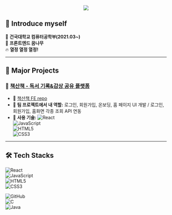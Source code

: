 <div align="center">
    <img src="https://capsule-render.vercel.app/api?type=waving&color=0:3481fe,100:56a8f5&height=180&text=Hi%20Welcome,%20I'm%20SJ%20KIM&animation=twinkling&fontColor=4b495a&fontSize=60" />
</div>

## 👋 Introduce myself  
🏫 **건국대학교 컴퓨터공학부(2021.03~)**  
🌳 **프론트엔드 꿈나무**  
🔥 **열정 열정 열정!**  

---

## 🚀 Major Projects  
### 🔹 [책산책 - 독서 기록&감상 공유 플랫폼](https://github.com/B00KJourney)  
- 🔗 [책산책 FE repo](https://github.com/B00KJourney/bookJourney-frontend)  
- 👥 **팀 프로젝트에서 내 역할:** 로그인, 회원가입, 온보딩, 홈 페이지 UI 개발 / 로그인, 회원가입, 홈화면 각종 조회 API 연동  
- 🔨 **사용 기술:** ![React](https://img.shields.io/badge/React-61DAFB?style=for-the-badge&logo=React&logoColor=white)  
![JavaScript](https://img.shields.io/badge/Javascript-F7DF1E?style=flat-square&logo=Javascript&logoColor=white)  
![HTML5](https://img.shields.io/badge/HTML5-E34F26?style=flat-square&logo=HTML5&logoColor=white)  
![CSS3](https://img.shields.io/badge/CSS-1572B6?style=flat-square&logo=CSS3&logoColor=white)  

---

## 🛠️ Tech Stacks  
![React](https://img.shields.io/badge/React-61DAFB?style=for-the-badge&logo=React&logoColor=white)  
![JavaScript](https://img.shields.io/badge/Javascript-F7DF1E?style=for-the-badge&logo=Javascript&logoColor=white)  
![HTML5](https://img.shields.io/badge/HTML5-E34F26?style=for-the-badge&logo=HTML5&logoColor=white)  
![CSS3](https://img.shields.io/badge/CSS-1572B6?style=for-the-badge&logo=CSS3&logoColor=white)  

![GitHub](https://img.shields.io/badge/Github-181717?style=for-the-badge&logo=Github&logoColor=white)  
![C](https://img.shields.io/badge/C-A8B9CC?style=for-the-badge&logo=C&logoColor=white)  
![Java](https://img.shields.io/badge/Java-007396?style=for-the-badge&logo=Java&logoColor=white)  
